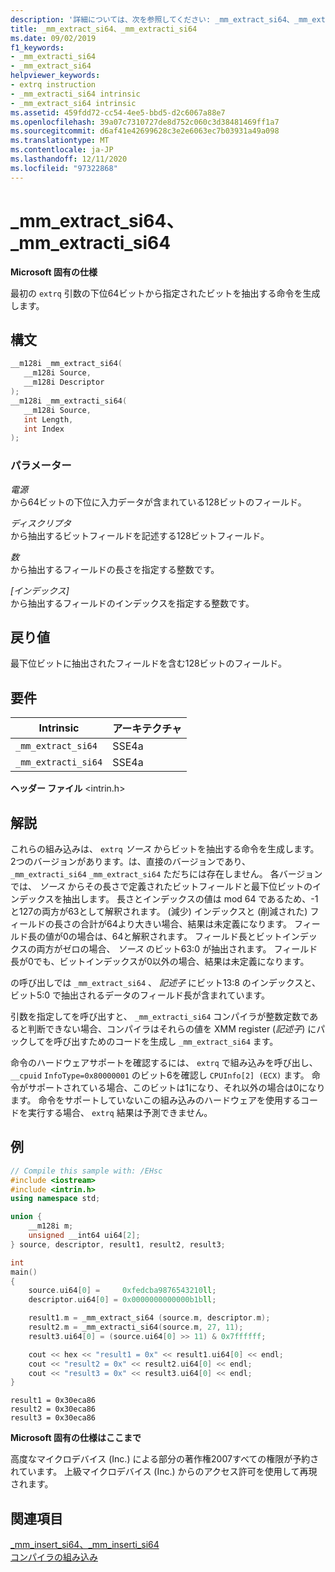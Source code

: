 ```yaml
---
description: '詳細については、次を参照してください: _mm_extract_si64、_mm_extracti_si64'
title: _mm_extract_si64、_mm_extracti_si64
ms.date: 09/02/2019
f1_keywords:
- _mm_extracti_si64
- _mm_extract_si64
helpviewer_keywords:
- extrq instruction
- _mm_extracti_si64 intrinsic
- _mm_extract_si64 intrinsic
ms.assetid: 459fdd72-cc54-4ee5-bbd5-d2c6067a88e7
ms.openlocfilehash: 39a07c7310727de8d752c060c3d38481469ff1a7
ms.sourcegitcommit: d6af41e42699628c3e2e6063ec7b03931a49a098
ms.translationtype: MT
ms.contentlocale: ja-JP
ms.lasthandoff: 12/11/2020
ms.locfileid: "97322868"
---
```

# <a name="_mm_extract_si64-_mm_extracti_si64"></a>_mm_extract_si64、_mm_extracti_si64

**Microsoft 固有の仕様**

最初の `extrq` 引数の下位64ビットから指定されたビットを抽出する命令を生成します。

## <a name="syntax"></a>構文

```C
__m128i _mm_extract_si64(
   __m128i Source,
   __m128i Descriptor
);
__m128i _mm_extracti_si64(
   __m128i Source,
   int Length,
   int Index
);
```

### <a name="parameters"></a>パラメーター

*電源*\
から64ビットの下位に入力データが含まれている128ビットのフィールド。

*ディスクリプタ*\
から抽出するビットフィールドを記述する128ビットフィールド。

*数*\
から抽出するフィールドの長さを指定する整数です。

*[インデックス]* \
から抽出するフィールドのインデックスを指定する整数です。

## <a name="return-value"></a>戻り値

最下位ビットに抽出されたフィールドを含む128ビットのフィールド。

## <a name="requirements"></a>要件

|Intrinsic|アーキテクチャ|
|---------------|------------------|
|`_mm_extract_si64`|SSE4a|
|`_mm_extracti_si64`|SSE4a|

**ヘッダー ファイル** \<intrin.h>

## <a name="remarks"></a>解説

これらの組み込みは、 `extrq` *ソース* からビットを抽出する命令を生成します。 2つのバージョンがあります。は、直接のバージョンであり、 `_mm_extracti_si64` `_mm_extract_si64` ただちには存在しません。 各バージョンでは、 *ソース* からその長さで定義されたビットフィールドと最下位ビットのインデックスを抽出します。 長さとインデックスの値は mod 64 であるため、-1 と127の両方が63として解釈されます。 (減少) インデックスと (削減された) フィールドの長さの合計が64より大きい場合、結果は未定義になります。 フィールド長の値が0の場合は、64と解釈されます。 フィールド長とビットインデックスの両方がゼロの場合、 *ソース* のビット63:0 が抽出されます。 フィールド長が0でも、ビットインデックスが0以外の場合、結果は未定義になります。

の呼び出しでは `_mm_extract_si64` 、 *記述子* にビット13:8 のインデックスと、ビット5:0 で抽出されるデータのフィールド長が含まれています。

引数を指定してを呼び出すと、 `_mm_extracti_si64` コンパイラが整数定数であると判断できない場合、コンパイラはそれらの値を XMM register (*記述子*) にパックしてを呼び出すためのコードを生成し `_mm_extract_si64` ます。

命令のハードウェアサポートを確認するには、 `extrq` で組み込みを呼び出し、 `__cpuid` `InfoType=0x80000001` のビット6を確認し `CPUInfo[2] (ECX)` ます。 命令がサポートされている場合、このビットは1になり、それ以外の場合は0になります。 命令をサポートしていないこの組み込みのハードウェアを使用するコードを実行する場合、 `extrq` 結果は予測できません。

## <a name="example"></a>例

```cpp
// Compile this sample with: /EHsc
#include <iostream>
#include <intrin.h>
using namespace std;

union {
    __m128i m;
    unsigned __int64 ui64[2];
} source, descriptor, result1, result2, result3;

int
main()
{
    source.ui64[0] =     0xfedcba9876543210ll;
    descriptor.ui64[0] = 0x0000000000000b1bll;

    result1.m = _mm_extract_si64 (source.m, descriptor.m);
    result2.m = _mm_extracti_si64(source.m, 27, 11);
    result3.ui64[0] = (source.ui64[0] >> 11) & 0x7ffffff;

    cout << hex << "result1 = 0x" << result1.ui64[0] << endl;
    cout << "result2 = 0x" << result2.ui64[0] << endl;
    cout << "result3 = 0x" << result3.ui64[0] << endl;
}
```

```Output
result1 = 0x30eca86
result2 = 0x30eca86
result3 = 0x30eca86
```

**Microsoft 固有の仕様はここまで**

高度なマイクロデバイス (Inc.) による部分の著作権2007すべての権限が予約されています。 上級マイクロデバイス (Inc.) からのアクセス許可を使用して再現されます。

## <a name="see-also"></a>関連項目

[_mm_insert_si64、_mm_inserti_si64](../intrinsics/mm-insert-si64-mm-inserti-si64.md)\
[コンパイラの組み込み](../intrinsics/compiler-intrinsics.md)
